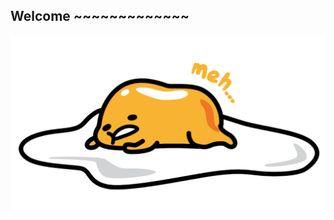 ## Welcome ~~~~~~~~~~~~~
![wallpaper](https://github.com/jansen44/jansen44/raw/master/wallpaper.png)
